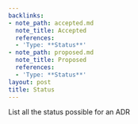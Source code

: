 ```yaml
---
backlinks:
- note_path: accepted.md
  note_title: Accepted
  references:
  - 'Type: **Status**'
- note_path: proposed.md
  note_title: Proposed
  references:
  - 'Type: **Status**'
layout: post
title: Status
---
```

List all the status possible for an ADR
